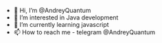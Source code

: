 - 👋 Hi, I’m @AndreyQuantum
- 👀 I’m interested in Java development
- 🌱 I’m currently learning javascript
- 📫 How to reach me - telegram @AndreyQuantum

